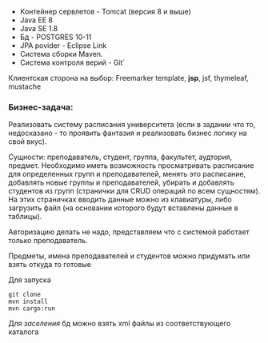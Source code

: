 * Контейнер сервлетов - Tomcat (версия 8 и выше)
* Java EE 8
* Java SE 1.8
* Бд - POSTGRES 10-11
* JPA povider - Eclipse Link
* Система сборки Maven.
* Система контроля верий - Git`

Клиентская сторона на выбор:
Freemarker template, **jsp**, jsf, thymeleaf, mustache

### Бизнес-задача:

Реализовать систему расписания университета (если в задании что то, недосказано - то проявить фантазия и реализовать бизнес логику на свой вкус).

Сущности: преподаватель, студент, группа, факультет, аудтория, предмет.
Необходимо иметь возможность просматривать расписание для определенных групп и преподавателей, менять это расписание, добавлять новые группы и преподавателей,
убирать и добавлять студентов из групп (странички для CRUD операций по всем сущностям). На этих страничках вводить данные можно из клавиатуры, либо загрузить файл (на основании которого будут вставлены данные в таблицы).

Авторизацию делать не надо, представляем что с системой работает только преподаватель.


Предметы, имена преподавателей и студентов можно придумать или взять откуда то готовые

Для запуска
```
git clone
mvn install
mvn cargo:run
```

Для _заселения_ бд можно взять xml файлы из соответствующего каталога